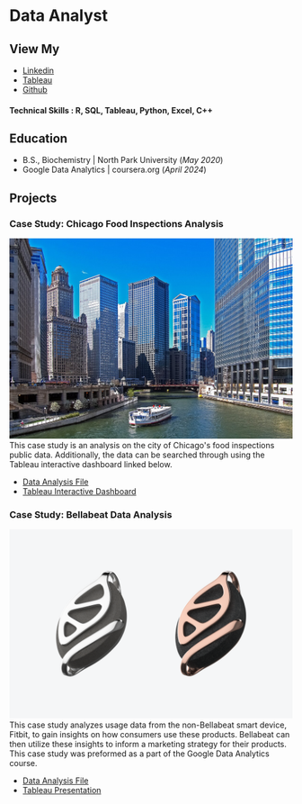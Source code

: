 # Data Analyst
## View My
- [Linkedin](https://www.linkedin.com/in/elena-lawando/)
- [Tableau](https://public.tableau.com/app/profile/elena.law/vizzes)
- [Github](https://github.com/elaw12)
  
#### Technical Skills : R, SQL, Tableau, Python, Excel, C++

## Education
- B.S., Biochemistry | North Park University (_May 2020_)
- Google Data Analytics | coursera.org (_April 2024_)

## Projects
### Case Study: Chicago Food Inspections Analysis 
![Chicago Food Inspections](assets/img/Chicago_River_ferry_b.jpg)
This case study is an analysis on the city of Chicago's food inspections public data. Additionally, the data can be searched through using the Tableau interactive dashboard linked below.
- [Data Analysis File](https://github.com/elaw12/Chicago-Food-Inspections/blob/main/chicago-food-inspections.ipynb)
- [Tableau Interactive Dashboard](https://public.tableau.com/app/profile/elena.law/viz/ChicagoFoodInspectionsDashboard/Dashboard4)

### Case Study: Bellabeat Data Analysis
![Bellabeat](assets/img/Leaf_Urban.png)
This case study analyzes usage data from the non-Bellabeat smart device, Fitbit, to gain insights on how consumers use these products. Bellabeat can then utilize these insights to inform a marketing strategy for their products. This case study was preformed as a part of the Google Data Analytics course.  
- [Data Analysis File](https://github.com/elaw12/BellabeatAnalysis/blob/main/bellabeat-data-analysis.ipynb)
- [Tableau Presentation](https://public.tableau.com/app/profile/elena.law/viz/BellabeatDataAnalysis_17247976522460/Story1)

